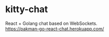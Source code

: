 # kitty-chat
React + Golang chat based on WebSockets. <br>
https://pakman-go-react-chat.herokuapp.com/
